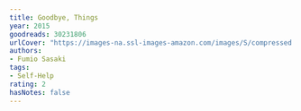 ```yaml
---
title: Goodbye, Things
year: 2015
goodreads: 30231806
urlCover: "https://images-na.ssl-images-amazon.com/images/S/compressed.photo.goodreads.com/books/1478879474i/30231806.jpg"
authors:
- Fumio Sasaki
tags:
- Self-Help
rating: 2
hasNotes: false
---
```

